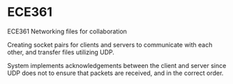 # ECE361
ECE361 Networking files for collaboration

Creating socket pairs for clients and servers to communicate with each other, and transfer files utilizing UDP.

System implements acknowledgements between the client and server since UDP does not to ensure that packets are received, and in the correct order.
